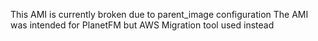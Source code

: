 This AMI is currently broken due to parent_image configuration
The AMI was intended for PlanetFM but AWS Migration tool used instead
